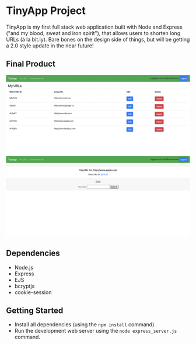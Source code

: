 # TinyApp Project

TinyApp is my first full stack web application built with Node and Express ("and my blood, sweat and iron spirit"), that allows users to shorten long URLs (à la bit.ly). Bare bones on the design side of things, but will be getting a 2.0 style update in the near future!

## Final Product

!["Screenshot of /urls database page!"](https://github.com/Kashus24/tinyapp/blob/main/docs/:urlsPage.png?raw=true)
!["Screenshot of url editor page!"](https://github.com/Kashus24/tinyapp/blob/main/docs/editURLpage.png?raw=true)

## Dependencies

- Node.js
- Express
- EJS
- bcryptjs
- cookie-session

## Getting Started

- Install all dependencies (using the `npm install` command).
- Run the development web server using the `node express_server.js` command.